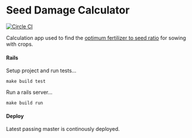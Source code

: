Seed Damage Calculator
======

[![Circle CI](https://circleci.com/gh/iamliamnorton/seed-damage-calculator.png?style=shield&circle-token=b657e8a80560d44eef279665d59d9393bf8d54eb)](https://circleci.com/gh/iamliamnorton/seed-damage-calculator)

Calculation app used to find the [optimum fertilizer to seed ratio](http://seed-damage-calculator.herokuapp.com) for sowing with crops.

#### Rails

Setup project and run tests...

```
make build test
```

Run a rails server...

```
make build run
```

#### Deploy

Latest passing master is continously deployed.
